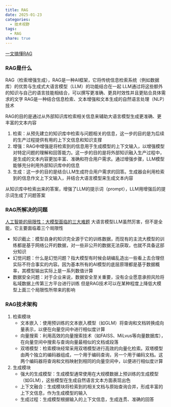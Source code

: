 ```yaml
---
title: RAG
date: 2025-01-23
categories:
  - 技术视野
tags:
  - RAG
share: true
---
```

[一文搞懂RAG](https://mp.weixin.qq.com/s/r2gv2CXz17lCzuH5JamcXg)
### RAG是什么
RAG（检索增强生成），RAG是一种AI框架，它将传统信息检索系统（例如数据库）的优势与生成式大语言模型（LLM）的功能结合在一起
LLM通过将这些额外的知识与自己的语言技能相结合，可以撰写更准确、更具时效性并且更贴合具体需求的文字
RAG是一种结合信息检索、文本增强和文本生成的自然语言处理（NLP）技术

RAG的目的是通过从外部知识库检索相关信息来辅助大语言模型生成更准确、更丰富的文本内容
1. 检索：从预先建立的知识库中检索与问题相关的信息，这一步的目的是为后续的生产过程提供有用的上下文信息和知识支撑
2. 增强：RAG中增强是将检索到的信息用于生成模型的上下文输入，以增强模型对特定问题的理解和回答能力。这一步的目的是将外部知识融入生产过程中，是生成的文本内容更加丰富、准确和符合用户需求。通过增强步骤，LLM模型能够充分利用外部知识库中的信息
3. 生成：这一步的目的是结合LLM生成符合用户需求的回答。生成器会利用检索到的信息作文上下文输入，并结合大语言模型来生成文本内容

从知识库中检索出来的答案，增强了LLM的提示词（prompt），LLM用增强后的提示词生成了问题答案

### RAG所解决的问题
[人工智能的局限性：大模型面临的三大难题](https://mp.weixin.qq.com/s/-IMRLsvP6DgaT9H_pIJGjQ)
大语言模型LLM虽然厉害，但不是全能，它主要面临着三个局限性
- 知识截止：模型自身的知识完全源于它的训练数据，而现有的主流大模型的训练都是基于网络公开的数据，对一些非公开的数据无法获取，也就不具备这部分知识
- 幻觉问题：什么是幻觉问题？指大模型有时候会胡编乱造出一些看上去合理但实际不符合事实的内容。因为基本所有的AI模型的底层原理都是基于数据概率，其模型输出实际上是一系列数值计算
- 数据安全问题：对于企业来说，数据安全至关重要，没有企业愿意承担风险将私域数据上传第三方平台进行训练
但是RAG技术可以在某种程度上降低大模型上面三个局限性所带来的影响

### RAG技术架构
1. 检索模块
	- 文本嵌入：使用预训练的文本嵌入模型（如GLM）将查询和文档转换成向量表示，以便在向量空间中进行相似度计算
	- 向量搜索：利用高效的向量搜索技术（如FAISS、MiLvus等向量数据库），在向量空间中搜索与查询向量最相似的文档或段落
	- 双塔模型：检索模块经常采用双塔模型进行高效的向量化检索。双塔模型由两个独立的编码器组成，一个用于编码查询，另一个用于编码文档。这两个编码器将查询和文档映射到相同的向量空间中，以便进行相似度计算
2. 生成模块
	- 强大的生成模型：生成模型通常使用在大规模数据上预训练的生成模型（如GLM），这些模型在生成自然语言文本方面表现出色
	- 上下文融合：生成模块将检索到的相关文档与原始查询合并，形成丰富的上下文信息，作为生成模型的输入
	- 生成过程：生成模型根据输入的上下文信息，生成连贯、准确的回答